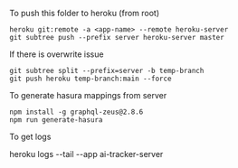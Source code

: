 To push this folder to heroku (from root)
```
heroku git:remote -a <app-name> --remote heroku-server
git subtree push --prefix server heroku-server master
```

If there is overwrite issue
```
git subtree split --prefix=server -b temp-branch
git push heroku temp-branch:main --force
```

To generate hasura mappings from server
```
npm install -g graphql-zeus@2.8.6
npm run generate-hasura
```

To get logs

heroku logs --tail --app ai-tracker-server